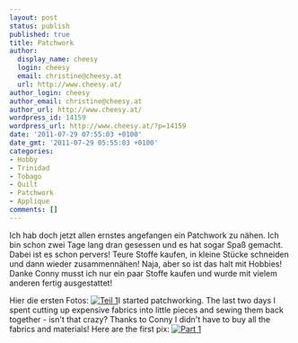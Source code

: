 ```yaml
---
layout: post
status: publish
published: true
title: Patchwork
author:
  display_name: cheesy
  login: cheesy
  email: christine@cheesy.at
  url: http://www.cheesy.at/
author_login: cheesy
author_email: christine@cheesy.at
author_url: http://www.cheesy.at/
wordpress_id: 14159
wordpress_url: http://www.cheesy.at/?p=14159
date: '2011-07-29 07:55:03 +0100'
date_gmt: '2011-07-29 05:55:03 +0100'
categories:
- Hobby
- Trinidad
- Tobago
- Quilt
- Patchwork
- Applique
comments: []
---
```

<!--:de-->Ich hab doch jetzt allen ernstes angefangen ein Patchwork zu nähen. Ich bin schon zwei Tage lang dran gesessen und es hat sogar Spaß gemacht. Dabei ist es schon pervers! Teure Stoffe kaufen, in kleine Stücke schneiden und dann wieder zusammennähen! Naja, aber so ist das halt mit Hobbies! Danke Conny musst ich nur ein paar Stoffe kaufen und wurde mit vielem anderen fertig ausgestattet!
Hier die ersten Fotos:
[![](http://www.cheesy.at/wp-content/uploads/thumbnail14.jpg "Teil 1")](http://www.cheesy.at/photos/kunstwerke/patchwork/urlaub-1-trinidad-und-tobago/)<!--:--><!--:en-->I started patchworking. The last two days I spent cutting up expensive fabrics into little pieces and sewing them back together - isn't that crazy? Thanks to Conny I didn't have to buy all the fabrics and materials!
Here are the first pix:
[![](http://www.cheesy.at/wp-content/uploads/thumbnail14.jpg "Part 1")](http://www.cheesy.at/photos/kunstwerke/patchwork/urlaub-1-trinidad-und-tobago/)<!--:-->
